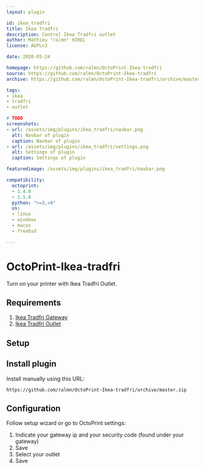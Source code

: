 ```yaml
---
layout: plugin

id: ikea_tradfri
title: Ikea Tradfri
description: Control Ikea Tradfri outlet
author: Mathieu "ralmn" HIREL
license: AGPLv3

date: 2020-05-24

homepage: https://github.com/ralmn/OctoPrint-Ikea-tradfri
source: https://github.com/ralmn/OctoPrint-Ikea-tradfri
archive: https://github.com/ralmn/OctoPrint-Ikea-tradfri/archive/master.zip

tags:
- ikea
- tradfri
- outlet

# TODO
screenshots:
- url: /assets/img/plugins/ikea_tradfri/navbar.png
  alt: Navbar of plugin
  caption: Navbar of plugin
- url: /assets/img/plugins/ikea_tradfri/settings.png
  alt: Settings of plugin
  caption: Settings of plugin

featuredimage: /assets/img/plugins/ikea_tradfri/navbar.png

compatibility:
  octoprint:
  - 1.4.0
  - 1.5.0
  python: ">=3,<4"
  os:
  - linux
  - windows
  - macos
  - freebsd

---
```


# OctoPrint-Ikea-tradfri

Turn on your printer with Ikea Tradfri Outlet.

## Requirements

1. [Ikea Tradfri Gateway](https://www.ikea.com/us/en/catalog/products/00337813/)
2. [Ikea Tradfri Outlet](https://www.ikea.com/us/en/catalog/products/30356169/)

## Setup

## Install plugin

Install manually using this URL:

    https://github.com/ralmn/OctoPrint-Ikea-tradfri/archive/master.zip


## Configuration

Follow setup wizard or go to OctoPrint settings:

1. Indicate your gateway ip and your security code (found under your gateway)
2. Save
3. Select your outlet
4. Save
